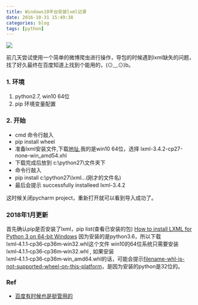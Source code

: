 ```yaml
---
title: Windows10平台安装lxml记录
date: 2016-10-31 15:49:38
categories: blog
tags: [python]
---
```


![](https://api1.foster57.tk/static/imgs/Carla_Ossa_in_strapless_gown.jpg)
 <!--more-->

前几天尝试使用一个简单的微博爬虫进行操作，导包的时候遇到lxml缺失的问题，找了好久最终在百度知道上找到个能用的，(⊙﹏⊙)b。

###  1. 环境
1. python2.7, win10 64位
2. pip 环境变量配置

### 2. 开始
- cmd 命令行敲入
- pip install wheel
-  准备lxml安装文件,下载[地址](https://pypi.python.org/pypi/lxml/3.4.2),我的是win10 64位，选择 lxml-3.4.2-cp27-none-win_amd54.xhl
- 下载完成后放到 c:\python27\文件夹下
- 命令行敲入
- pip install c:\python27\lxml...(刚才的文件名)
- 最后会提示 successfully installeed lxml-3.4.2

这时候关闭pycharm project，重新打开就可以看到导入成功了。


### 2018年1月更新
首先确认pip是否安装了lxml，pip list(查看已安装的包)
[How to install LXML for Python 3 on 64-bit Windows](https://www.webucator.com/blog/2015/03/how-to-install-lxml-for-python-3-on-64-bit-windows/)
因为安装的是python3.6，所以下载lxml‑4.1.1‑cp36‑cp36m‑win32.whl这个文件
win10的64位系统只需要安装 lxml‑4.1.1‑cp36‑cp36m‑win32.whl ,
如果安装lxml‑4.1.1‑cp36‑cp36m‑win_amd64.whl的话，可能会提示[filename-whl-is-not-supported-wheel-on-this-platform](https://stackoverflow.com/questions/28568070/filename-whl-is-not-supported-wheel-on-this-platform)，是因为安装的python是32位的。


### Ref
- [百度有时候也是挺管用的](http://jingyan.baidu.com/article/cbcede07177b8702f40b4df9.html)
